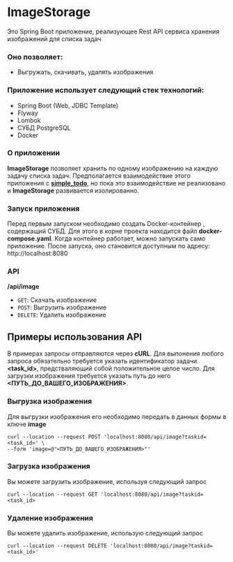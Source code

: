 # ImageStorage
Это Spring Boot приложение, реализующее Rest API сервиса хранения изображений для списка задач
### Оно позволяет:
- Выгружать, скачивать, удалять изображения

### Приложение использует следующий стек технологий:
- Spring Boot (Web, JDBC Template)
- Flyway
- Lombok
- СУБД PostgreSQL
- Docker

### О приложении
**ImageStorage** позволяет хранить по одному изображению на каждую задачу списка задач. Предполагается взаимодействие этого приложения с **[simple_todo](https://github.com/Eldar1163/simple_todo)**, но пока это взаимодействие не реализовано и **ImageStorage** развивается изолированно.
### Запуск приложения
Перед первым запуском необходимо создать Docker-контейнер , содержащий СУБД. Для этого в корне проекта находится файл **docker-compose.yaml**. Когда контейнер работает, можно запускать само приложение. После запуска, оно становится доступным по адресу: http://localhost:8080
### API
**/api/image**

- `GET`: Скачать изображение
- `POST`: Выгрузить изображение
- `DELETE`: Удалить изображение

## Примеры использования API
В примерах запросы отправляются через **cURL**.
Для выпонения любого запроса обязательно требуется указать идентификатор задачи **<task_id>**, предстваляющий собой положительное целое число. Для загрузки изображения требуется указать путь до него **<ПУТЬ_ДО_ВАШЕГО_ИЗОБРАЖЕНИЯ>**.
### Выгрузка изображения
Для выгрузки изображения его необходимо передать в данных формы в ключе **image**
```
curl --location --request POST 'localhost:8080/api/image?taskid=<task_id>' \
--form 'image=@"<ПУТЬ_ДО_ВАШЕГО_ИЗОБРАЖЕНИЯ>"'
```
### Загрузка изображения
Вы можете загрузить изображение, используя следующий запрос
```
curl --location --request GET 'localhost:8080/api/image?taskid=<task_id>
```

### Удаление изображения
Вы можете удалить изображение, использую следующий запрос
```
curl --location --request DELETE 'localhost:8080/api/image?taskid=<task_id>'
```
